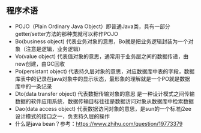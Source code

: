 ## 程序术语
* POJO（Plain Ordinary Java Object）即普通Java类，具有一部分getter/setter方法的那种类就可以称作POJO
* Bo(business object) 代表业务对象的意思，Bo就是把业务逻辑封装为一个对象（注意是逻辑，业务逻辑）
* Vo(value object) 代表值对象的意思，通常用于业务层之间的数据传递，由new创建，由GC回收
* Po(persistant object) 代表持久层对象的意思，对应数据库中表的字段，数据库表中的记录在java对象中的显示状态，最形象的理解就是一个PO就是数据库中的一条记录
* Dto(data transfer object) 代表数据传输对象的意思 是一种设计模式之间传输数据的软件应用系统，数据传输目标往往是数据访问对象从数据库中检索数据
* Dao(data access object) 代表数据访问对象的意思，是sun的一个标准j2ee设计模式的接口之一，负责持久层的操作
* 什么是java bean？参考：https://www.zhihu.com/question/19773379
